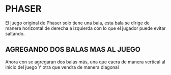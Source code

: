 # PHASER 

El juego original de Phaser solo tiene una bala, esta bala se dirige de manera horizontal de 
derecha a izquierda con lo que el jugador puede evitar saltando.

## AGREGANDO DOS BALAS MAS AL JUEGO
Ahora con se agregaran dos balas más, una que caera de manera vertical al inicio del juego
Y otra que vendra de manera diagonal 